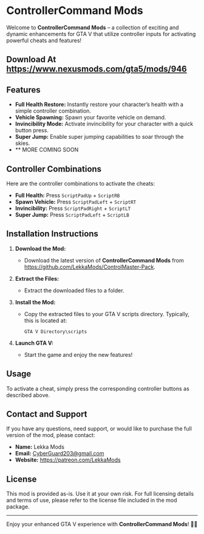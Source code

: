 # **ControllerCommand Mods**

Welcome to **ControllerCommand Mods** – a collection of exciting and dynamic enhancements for GTA V that utilize controller inputs for activating powerful cheats and features!

## Download At https://www.nexusmods.com/gta5/mods/946

## **Features**

- **Full Health Restore:** Instantly restore your character’s health with a simple controller combination.
- **Vehicle Spawning:** Spawn your favorite vehicle on demand.
- **Invincibility Mode:** Activate invincibility for your character with a quick button press.
- **Super Jump:** Enable super jumping capabilities to soar through the skies.
- ** MORE COMING SOON

## **Controller Combinations**

Here are the controller combinations to activate the cheats:

- **Full Health:** Press `ScriptPadUp` + `ScriptRB`
- **Spawn Vehicle:** Press `ScriptPadLeft` + `ScriptRT`
- **Invincibility:** Press `ScriptPadRight` + `ScriptLT`
- **Super Jump:** Press `ScriptPadLeft` + `ScriptLB`



## **Installation Instructions**

1. **Download the Mod:**
   - Download the latest version of **ControllerCommand Mods** from https://github.com/LekkaMods/ControlMaster-Pack.

2. **Extract the Files:**
   - Extract the downloaded files to a folder.

3. **Install the Mod:**
   - Copy the extracted files to your GTA V scripts directory. Typically, this is located at:
     ```
     GTA V Directory\scripts
     ```

4. **Launch GTA V:**
   - Start the game and enjoy the new features!

## **Usage**

To activate a cheat, simply press the corresponding controller buttons as described above.

## **Contact and Support**

If you have any questions, need support, or would like to purchase the full version of the mod, please contact:

- **Name:** Lekka Mods
- **Email:** CyberGuard203@gmail.com
- **Website:** https://patreon.com/LekkaMods

## **License**

This mod is provided as-is. Use it at your own risk. For full licensing details and terms of use, please refer to the license file included in the mod package.

---

Enjoy your enhanced GTA V experience with **ControllerCommand Mods**! 🚗💨
